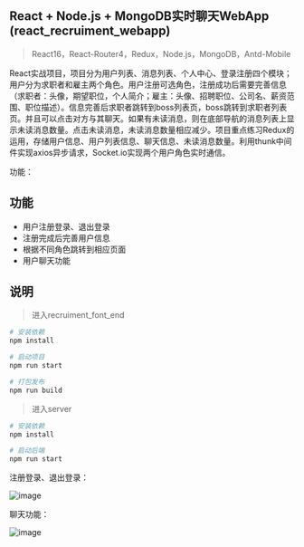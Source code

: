 ## React + Node.js +  MongoDB实时聊天WebApp (react_recruiment_webapp)

> React16，React-Router4，Redux，Node.js，MongoDB，Antd-Mobile

React实战项目，项目分为用户列表、消息列表、个人中心、登录注册四个模块；用户分为求职者和雇主两个角色。用户注册可选角色，注册成功后需要完善信息（求职者：头像，期望职位，个人简介；雇主：头像、招聘职位、公司名、薪资范围、职位描述）。信息完善后求职者跳转到boss列表页，boss跳转到求职者列表页。并且可以点击对方与其聊天。如果有未读消息，则在底部导航的消息列表上显示未读消息数量。点击未读消息，未读消息数量相应减少。项目重点练习Redux的运用，存储用户信息、用户列表信息、聊天信息、未读消息数量。利用thunk中间件实现axios异步请求，Socket.io实现两个用户角色实时通信。


功能：
## 功能
* 用户注册登录、退出登录
* 注册完成后完善用户信息
* 根据不同角色跳转到相应页面
* 用户聊天功能

## 说明
> 进入recruiment_font_end

``` bash
# 安装依赖
npm install

# 启动项目
npm run start

# 打包发布
npm run build

```
> 进入server

``` bash
# 安装依赖
npm install

# 启动后端
npm run start

```

注册登录、退出登录：

![image](https://github.com/capslocktao/private-project/blob/master/react_recruiment_webapp/react_register.gif)

聊天功能：

![image](https://github.com/capslocktao/private-project/blob/master/react_recruiment_webapp/chat_show.gif)

